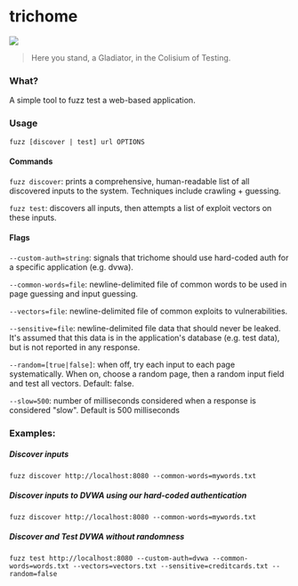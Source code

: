 # trichome
![](http://upload.wikimedia.org/wikipedia/commons/9/9e/Autumn_Red_peaches.jpg)
> Here you stand, a Gladiator, in the Colisium of Testing.

### What?
A simple tool to fuzz test a web-based application.

### Usage
`fuzz [discover | test] url OPTIONS`

#### Commands
`fuzz discover`: prints a comprehensive, human-readable list of all discovered inputs to the system. Techniques include crawling + guessing. 

`fuzz test`: discovers all inputs, then attempts a list of exploit vectors on these inputs.

#### Flags
`--custom-auth=string`: signals that trichome should use hard-coded auth for a specific application (e.g. dvwa).  

`--common-words=file`: newline-delimited file of common words to be used in page guessing and input guessing.  

`--vectors=file`: newline-delimited file of common exploits to vulnerabilities.  

`--sensitive=file`: newline-delimited file data that should never be leaked. It's assumed that this data is in the application's database (e.g. test data), but is not reported in any response.   

`--random=[true|false]`: when off, try each input to each page systematically.  When on, choose a random page, then a random input field and test all vectors. Default: false.  

`--slow=500`: number of milliseconds considered when a response is considered "slow". Default is 500 milliseconds  


### Examples:
##### Discover inputs  
`fuzz discover http://localhost:8080 --common-words=mywords.txt`  

##### Discover inputs to DVWA using our hard-coded authentication  
`fuzz discover http://localhost:8080 --common-words=mywords.txt`  

##### Discover and Test DVWA without randomness  
`fuzz test http://localhost:8080 --custom-auth=dvwa --common-words=words.txt --vectors=vectors.txt --sensitive=creditcards.txt --random=false`

